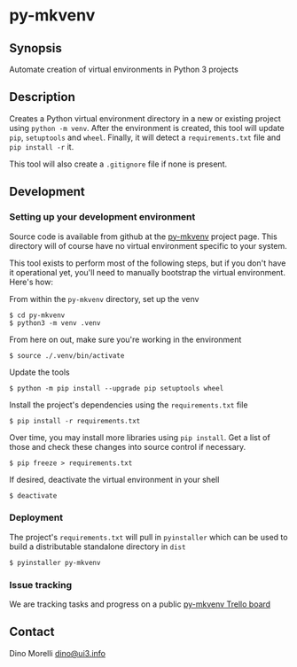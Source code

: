 # py-mkvenv


## Synopsis

Automate creation of virtual environments in Python 3 projects


## Description

Creates a Python virtual environment directory in a new or existing project
using `python -m venv`. After the environment is created, this tool will update
`pip`, `setuptools` and `wheel`. Finally, it will detect a `requirements.txt`
file and `pip install -r` it.

This tool will also create a `.gitignore` file if none is present.


## Development

### Setting up your development environment

Source code is available from github at the
[py-mkvenv](https://github.com/dino-/py-mkvenv) project page. This directory
will of course have no virtual environment specific to your system.

This tool exists to perform most of the following steps, but if you don't have
it operational yet, you'll need to manually bootstrap the virtual environment.
Here's how:

From within the `py-mkvenv` directory, set up the venv

    $ cd py-mkvenv
    $ python3 -m venv .venv

From here on out, make sure you're working in the environment

    $ source ./.venv/bin/activate

Update the tools

    $ python -m pip install --upgrade pip setuptools wheel

Install the project's dependencies using the `requirements.txt` file

    $ pip install -r requirements.txt

Over time, you may install more libraries using `pip install`. Get a list of
those and check these changes into source control if necessary.

    $ pip freeze > requirements.txt

If desired, deactivate the virtual environment in your shell

    $ deactivate

### Deployment

The project's `requirements.txt` will pull in `pyinstaller` which can be used
to build a distributable standalone directory in `dist`

    $ pyinstaller py-mkvenv

### Issue tracking

We are tracking tasks and progress on a public [py-mkvenv Trello
board](https://trello.com/b/hkjMdAbG/py-mkvenv)


## Contact

Dino Morelli <dino@ui3.info>

